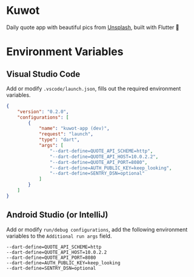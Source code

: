 # Kuwot
Daily quote app with beautiful pics from [Unsplash](https://unsplash.com/), built with Flutter 🚀

# Environment Variables
## Visual Studio Code
Add or modify `.vscode/launch.json`, fills out the required environment variables.

```json
{
    "version": "0.2.0",
    "configurations": [
        {
            "name": "kuwot-app (dev)",
            "request": "launch",
            "type": "dart",
            "args": [
                "--dart-define=QUOTE_API_SCHEME=http",
                "--dart-define=QUOTE_API_HOST=10.0.2.2",
                "--dart-define=QUOTE_API_PORT=8080",
                "--dart-define=AUTH_PUBLIC_KEY=keep_looking",
                "--dart-define=SENTRY_DSN=optional"
            ]
        }
    ]
}
```

## Android Studio (or IntelliJ)
Add or modify `run/debug configurations`, add the following environment variables to the `Additional run args` field.

```
--dart-define=QUOTE_API_SCHEME=http
--dart-define=QUOTE_API_HOST=10.0.2.2
--dart-define=QUOTE_API_PORT=8080
--dart-define=AUTH_PUBLIC_KEY=keep_looking
--dart-define=SENTRY_DSN=optional
```
